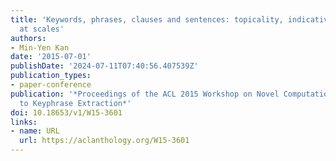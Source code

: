 ```yaml
---
title: 'Keywords, phrases, clauses and sentences: topicality, indicativeness and informativeness
  at scales'
authors:
- Min-Yen Kan
date: '2015-07-01'
publishDate: '2024-07-11T07:40:56.407539Z'
publication_types:
- paper-conference
publication: '*Proceedings of the ACL 2015 Workshop on Novel Computational Approaches
  to Keyphrase Extraction*'
doi: 10.18653/v1/W15-3601
links:
- name: URL
  url: https://aclanthology.org/W15-3601
---
```

